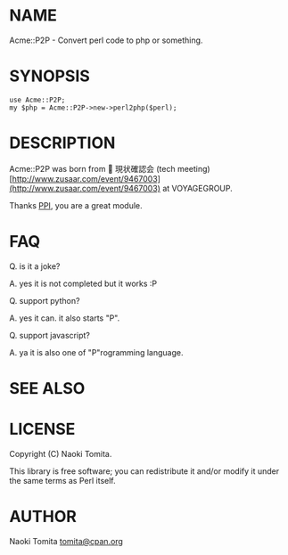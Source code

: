 # NAME

Acme::P2P - Convert perl code to php or something.

# SYNOPSIS

    use Acme::P2P;
    my $php = Acme::P2P->new->perl2php($perl);

# DESCRIPTION

Acme::P2P was born from :sushi: 現状確認会 (tech meeting)
[http://www.zusaar.com/event/9467003](http://www.zusaar.com/event/9467003) at VOYAGEGROUP.

Thanks [PPI](http://search.cpan.org/perldoc?PPI), you are a great module.

# FAQ

Q. is it a joke?

A. yes it is not completed but it works :P

Q. support python?

A. yes it can. it also starts "P".

Q. support javascript?

A. ya it is also one of "P"rogramming language.

# SEE ALSO





# LICENSE

Copyright (C) Naoki Tomita.

This library is free software; you can redistribute it and/or modify
it under the same terms as Perl itself.

# AUTHOR

Naoki Tomita <tomita@cpan.org>
